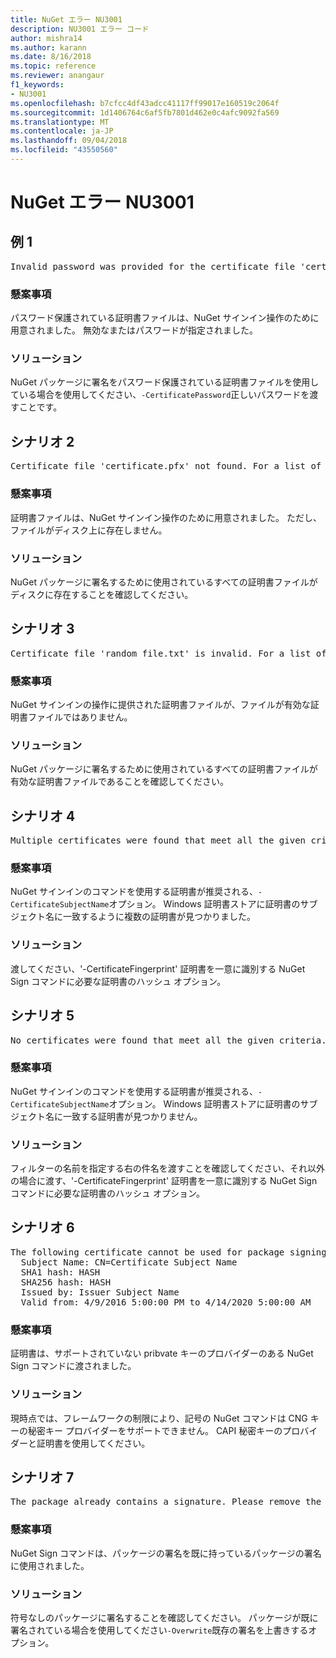```yaml
---
title: NuGet エラー NU3001
description: NU3001 エラー コード
author: mishra14
ms.author: karann
ms.date: 8/16/2018
ms.topic: reference
ms.reviewer: anangaur
f1_keywords:
- NU3001
ms.openlocfilehash: b7cfcc4df43adcc41117ff99017e160519c2064f
ms.sourcegitcommit: 1d1406764c6af5fb7801d462e0c4afc9092fa569
ms.translationtype: MT
ms.contentlocale: ja-JP
ms.lasthandoff: 09/04/2018
ms.locfileid: "43550560"
---
```

# <a name="nuget-error-nu3001"></a>NuGet エラー NU3001

## <a name="scenario-1"></a>例 1

<pre>Invalid password was provided for the certificate file 'certificate.pfx'. Please provide a valid password using the '-CertificatePassword' option.</pre>

### <a name="issue"></a>懸案事項

パスワード保護されている証明書ファイルは、NuGet サインイン操作のために用意されました。 無効なまたはパスワードが指定されました。


### <a name="solution"></a>ソリューション

NuGet パッケージに署名をパスワード保護されている証明書ファイルを使用している場合を使用してください、`-CertificatePassword`正しいパスワードを渡すことです。



## <a name="scenario-2"></a>シナリオ 2

<pre>Certificate file 'certificate.pfx' not found. For a list of accepted ways to provide a certificate, please visit https://docs.nuget.org/docs/reference/command-line-reference.</pre>

### <a name="issue"></a>懸案事項

証明書ファイルは、NuGet サインイン操作のために用意されました。 ただし、ファイルがディスク上に存在しません。


### <a name="solution"></a>ソリューション

NuGet パッケージに署名するために使用されているすべての証明書ファイルがディスクに存在することを確認してください。



## <a name="scenario-3"></a>シナリオ 3

<pre>Certificate file 'random_file.txt' is invalid. For a list of accepted ways to provide a certificate, please visit https://docs.nuget.org/docs/reference/command-line-reference.</pre>

### <a name="issue"></a>懸案事項

NuGet サインインの操作に提供された証明書ファイルが、ファイルが有効な証明書ファイルではありません。


### <a name="solution"></a>ソリューション

NuGet パッケージに署名するために使用されているすべての証明書ファイルが有効な証明書ファイルであることを確認してください。



## <a name="scenario-4"></a>シナリオ 4

<pre>Multiple certificates were found that meet all the given criteria. Use the '-CertificateFingerprint' option with the hash of the desired certificate.</pre>

### <a name="issue"></a>懸案事項

NuGet サインインのコマンドを使用する証明書が推奨される、`-CertificateSubjectName`オプション。 Windows 証明書ストアに証明書のサブジェクト名に一致するように複数の証明書が見つかりました。


### <a name="solution"></a>ソリューション

渡してください、'-CertificateFingerprint' 証明書を一意に識別する NuGet Sign コマンドに必要な証明書のハッシュ オプション。



## <a name="scenario-5"></a>シナリオ 5

<pre>No certificates were found that meet all the given criteria. For a list of accepted ways to provide a certificate, please visit https://docs.nuget.org/docs/reference/command-line-reference.</pre>

### <a name="issue"></a>懸案事項

NuGet サインインのコマンドを使用する証明書が推奨される、`-CertificateSubjectName`オプション。 Windows 証明書ストアに証明書のサブジェクト名に一致する証明書が見つかりません。


### <a name="solution"></a>ソリューション

フィルターの名前を指定する右の件名を渡すことを確認してください、それ以外の場合に渡す、'-CertificateFingerprint' 証明書を一意に識別する NuGet Sign コマンドに必要な証明書のハッシュ オプション。



## <a name="scenario-6"></a>シナリオ 6

<pre>The following certificate cannot be used for package signing as the private key provider is unsupported:
  Subject Name: CN=Certificate Subject Name
  SHA1 hash: HASH
  SHA256 hash: HASH
  Issued by: Issuer Subject Name
  Valid from: 4/9/2016 5:00:00 PM to 4/14/2020 5:00:00 AM</pre>

### <a name="issue"></a>懸案事項

証明書は、サポートされていない pribvate キーのプロバイダーのある NuGet Sign コマンドに渡されました。 


### <a name="solution"></a>ソリューション

現時点では、フレームワークの制限により、記号の NuGet コマンドは CNG キーの秘密キー プロバイダーをサポートできません。 CAPI 秘密キーのプロバイダーと証明書を使用してください。



## <a name="scenario-7"></a>シナリオ 7

<pre>The package already contains a signature. Please remove the existing signature before adding a new signature.</pre>

### <a name="issue"></a>懸案事項

NuGet Sign コマンドは、パッケージの署名を既に持っているパッケージの署名に使用されました。


### <a name="solution"></a>ソリューション

符号なしのパッケージに署名することを確認してください。 パッケージが既に署名されている場合を使用してください`-Overwrite`既存の署名を上書きするオプション。


